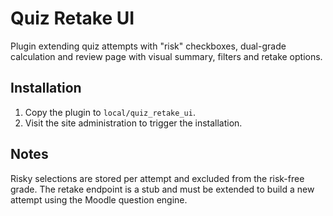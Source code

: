 # Quiz Retake UI

Plugin extending quiz attempts with "risk" checkboxes, dual-grade calculation and review page with visual summary,
filters and retake options.

## Installation

1. Copy the plugin to `local/quiz_retake_ui`.
2. Visit the site administration to trigger the installation.

## Notes

Risky selections are stored per attempt and excluded from the risk-free grade. The retake endpoint is a stub and must be
extended to build a new attempt using the Moodle question engine.
